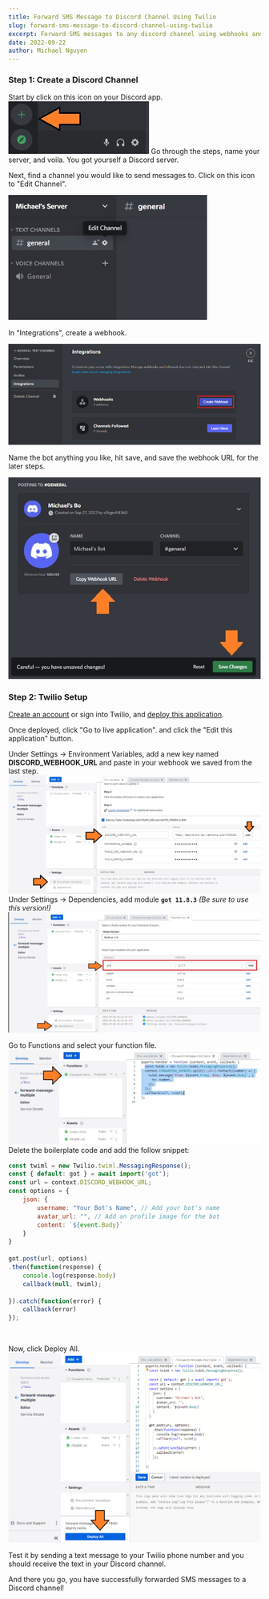 ```yaml
---
title: Forward SMS Message to Discord Channel Using Twilio
slug: forward-sms-message-to-discord-channel-using-twilio
excerpt: Forward SMS messages to any discord channel using webhooks and Twilio.
date: 2022-09-22
author: Michael Nguyen
---
```


### Step 1: Create a Discord Channel

Start by click on this icon on your Discord app.
![Create Discord Server Button](public\images\create-server-button.jpg "Create Discord Server Button")
Go through the steps, name your server, and voila. You got yourself a Discord server.

Next, find a channel you would like to send messages to. Click on this icon to "Edit Channel".

![Text Channel Settings](public\images\discord-server-settings.jpg "Text Channel Settings")

In "Integrations", create a webhook.

![Create a Webhook Bot](public\images\create-webhook-button.png "Create a Webhook Bot")

Name the bot anything you like, hit save, and save the webhook URL for the later steps.

![Save Webhook URL](public\images\copy-webhook.jpg "Save Webhook URL")

### Step 2: Twilio Setup

[Create an account](https://www.twilio.com/referral/hGuW9u) or sign into Twilio, and [deploy this application](https://www.twilio.com/code-exchange/sms-forwarding-multiple-numbers).

Once deployed, click "Go to live application". and click the "Edit this application" button.

Under Settings -> Environment Variables, add a new key named **DISCORD_WEBHOOK_URL** and paste in your webhook we saved from the last step.
![Add Discord Webhook URL as Environment Variable](public\images\env-vars.jpg "Add Discord Webhook URL as Environment Variable")
Under Settings -> Dependencies, add module **`got 11.8.3`** _(Be sure to use this version!)_
![Add dependency to node environment](public\images\adding-got-dependency.jpg "Add dependency to node environment")

Go to Functions and select your function file. 
![Add Discord Webhook URL as Environment Variable](public\images\replace-code-before.jpg "Add Discord Webhook URL as Environment Variable")
Delete the boilerplate code and add the follow snippet:
```javascript
const twiml = new Twilio.twiml.MessagingResponse();
const { default: got } = await import('got');
const url = context.DISCORD_WEBHOOK_URL;
const options = {
    json: {
        username: "Your Bot's Name", // Add your bot's name
        avatar_url: "", // Add an profile image for the bot
        content: `${event.Body}`
    }
}

got.post(url, options)
.then(function(response) {
    console.log(response.body)
    callback(null, twiml);

}).catch(function(error) {
    callback(error)
});
```
<br>  

Now, click Deploy All.
![Add Code Snippet to Function](public\images\replace-code-after.png "Add Code Snippet to Function")

Test it by sending a text message to your Twilio phone number and you should receive the text in your Discord channel.

And there you go, you have successfully forwarded SMS messages to a Discord channel!

<!-- ### Tip: If you can't find your app after signing up

Once you've signed in, you should see the dashboard. Click on the Develop tab to see your latest application. 

![Twilio Dashboard](public\images\twilio-dashboard.jpg "Twilio Dashboard")

Next, click on Functions and Assets -> Services, and click on your application to edit.

![Twilio Services Tab](public\images\services.jpg "Twilio Services Tab") -->

